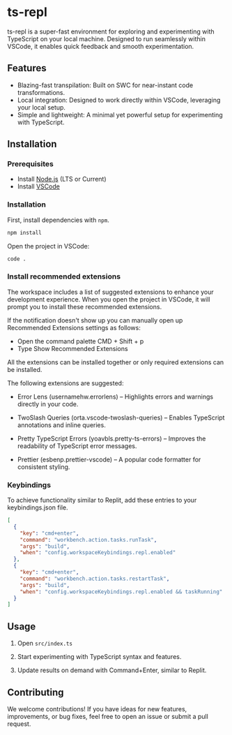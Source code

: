 # ts-repl

ts-repl is a super-fast environment for exploring and experimenting with TypeScript on your local machine. Designed to run seamlessly within VSCode, it enables quick feedback and smooth experimentation.

## Features

- Blazing-fast transpilation: Built on SWC for near-instant code transformations.
- Local integration: Designed to work directly within VSCode, leveraging your local setup.
- Simple and lightweight: A minimal yet powerful setup for experimenting with TypeScript.

## Installation

### Prerequisites

- Install [Node.js](https://nodejs.org/) (LTS or Current)
- Install [VSCode](https://code.visualstudio.com/download)

### Installation

First, install dependencies with `npm`.

```bash
npm install
```

Open the project in VSCode:

```bash
code .
```

### Install recommended extensions

The workspace includes a list of suggested extensions to enhance your development experience. When you open the project in VSCode, it will prompt you to install these recommended extensions.

If the notification doesn't show up you can manually open up Recommended Extensions settings as follows:

- Open the command palette CMD + Shift + p
- Type Show Recommended Extensions

All the extensions can be installed together or only required extensions can be installed.

The following extensions are suggested:

- Error Lens (usernamehw.errorlens) – Highlights errors and warnings directly in your code.

- TwoSlash Queries (orta.vscode-twoslash-queries) – Enables TypeScript annotations and inline queries.

- Pretty TypeScript Errors (yoavbls.pretty-ts-errors) – Improves the readability of TypeScript error messages.

- Prettier (esbenp.prettier-vscode) – A popular code formatter for consistent styling.

### Keybindings

To achieve functionality similar to Replit, add these entries to your keybindings.json file.

```json
[
  {
    "key": "cmd+enter",
    "command": "workbench.action.tasks.runTask",
    "args": "build",
    "when": "config.workspaceKeybindings.repl.enabled"
  },
  {
    "key": "cmd+enter",
    "command": "workbench.action.tasks.restartTask",
    "args": "build",
    "when": "config.workspaceKeybindings.repl.enabled && taskRunning"
  }
]
```

## Usage

1. Open `src/index.ts`

2. Start experimenting with TypeScript syntax and features.

3. Update results on demand with Command+Enter, similar to Replit.

## Contributing

We welcome contributions! If you have ideas for new features, improvements, or bug fixes, feel free to open an issue or submit a pull request.
